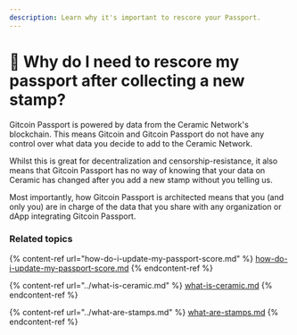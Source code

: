 ```yaml
---
description: Learn why it's important to rescore your Passport.
---
```


# 🤔 Why do I need to rescore my passport after collecting a new stamp?

Gitcoin Passport is powered by data from the Ceramic Network's blockchain. This means Gitcoin and Gitcoin Passport do not have any control over what data you decide to add to the Ceramic Network.&#x20;

Whilst this is great for decentralization and censorship-resistance, it also means that Gitcoin Passport has no way of knowing that your data on Ceramic has changed after you add a new stamp without you telling us.

Most importantly, how Gitcoin Passport is architected means that you (and only you) are in charge of the data that you share with any organization or dApp integrating Gitcoin Passport.

### Related topics

{% content-ref url="how-do-i-update-my-passport-score.md" %}
[how-do-i-update-my-passport-score.md](how-do-i-update-my-passport-score.md)
{% endcontent-ref %}

{% content-ref url="../what-is-ceramic.md" %}
[what-is-ceramic.md](../what-is-ceramic.md)
{% endcontent-ref %}

{% content-ref url="../what-are-stamps.md" %}
[what-are-stamps.md](../what-are-stamps.md)
{% endcontent-ref %}
